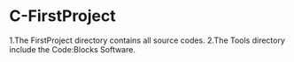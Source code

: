 # C-FirstProject
1.The FirstProject directory contains all source codes.
2.The Tools directory include the Code:Blocks Software.
